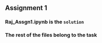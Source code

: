 ## Assignment 1
### Raj_Assgn1.ipynb is the `solution`
### The rest of the files belong to the task
